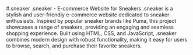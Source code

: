 #.sneaker
.sneaker - E-commerce Website for Sneakers
.sneaker is a stylish and user-friendly e-commerce website dedicated to sneaker enthusiasts. Inspired by popular sneaker brands like Puma, this project showcases a range of sneakers, providing an engaging and seamless shopping experience. Built using HTML, CSS, and JavaScript, .sneaker combines modern design with robust functionality, making it easy for users to browse, search, and purchase their favorite sneakers.
